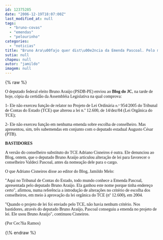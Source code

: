 ```yaml
---
id: 12375285
date: "2006-12-19T18:07:00Z"
last_modified_at: null
tags:
  - "bruno-covas"
  - "emendas"
  - "pelourinho"
categories:
  - "noticias"
title: "Bruno Ara\u00fajo quer dist\u00e2ncia da Emenda Pascoal. Pelo menos oficialmente"
sutia: null
chapeu: null
autor: "jamildo"
imagem: null
---
```

{\% raw %}
<p><span style="font-family: Verdana;">O deputado federal eleito Bruno Ara&uacute;jo (PSDB-PE) enviou ao <strong>Blog do JC</strong>, na tarde de hoje, c&oacute;pia da certid&atilde;o da Assembl&eacute;ia Legislativa&nbsp;na qual comprova:</span></p>
<p><span style="font-family: Verdana;">1-&nbsp;Ele n&atilde;o exerceu fun&ccedil;&atilde;o de relator no Projeto de Lei Ordin&aacute;ria&nbsp;<span style="font-size: small;">n.&ordm;</span>&nbsp;954/2005 do Tribunal de Contas do Estado (TCE) que alterou a lei n.&ordm; 12.600, de 14/dez/04 (Lei Org&acirc;nica do TCE);</span></p>
<p><span style="font-family: Verdana;">2-&nbsp;Ele n&atilde;o exerceu fun&ccedil;&atilde;o em nenhuma emenda sobre escolha de conselheiro. Mas apresentou, sim, tr&ecirc;s subemendas em conjunto com o&nbsp;deputado estadual Augusto C&eacute;sar (PTB).</span></p>
<p><span style="font-family: Verdana;"><strong>BASTIDORES</strong></span></p>
<p><span style="font-family: Verdana;">A vers&atilde;o do conselheiro substituto do TCE Adriano Cisneiros&nbsp;&eacute; outra. Ele denunciou ao Blog, ontem, que o deputado Bruno Ara&uacute;jo&nbsp;articulou altera&ccedil;&atilde;o de lei para favorecer o conselheiro Valdeci Pascoal, antes da nomea&ccedil;&atilde;o dele para o cargo.</span></p>
<p><span style="font-family: Verdana;">O que Adriano Cisneiros disse ao editor do Blog, Jamildo Melo:</span></p>
<p><span style="font-family: Verdana;">"Aqui no Tribunal de Contas do Estado, todo mundo conhece a Emenda Pascoal, apresentada pelo deputado Bruno Ara&uacute;jo. Ela ganhou este nome porque tinha endere&ccedil;o certo", afirmou, numa refer&ecirc;ncia a introdu&ccedil;&atilde;o de altera&ccedil;&otilde;es no crit&eacute;rio de escolha dos conselheiros, em meio &agrave; aprova&ccedil;&atilde;o da lei org&acirc;nica do TCE (n&ordm; 12.600), em 2004.</span></p>
<p><span style="font-family: Verdana;">"Quando o projeto de lei foi enviado pelo TCE, n&atilde;o havia nenhum crit&eacute;rio. Nos bastidores, atrav&eacute;s do deputado Bruno Ara&uacute;jo, Pascoal conseguiu a emenda no projeto de lei. Ele usou Bruno Ara&uacute;jo", continuou Cisneiros.</span></p>
<p><span style="font-family: Verdana;">(Por Cec?lia Ramos)</span></p>
{\% endraw %}